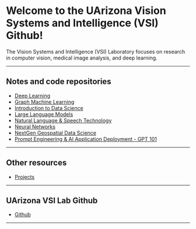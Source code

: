
# Welcome to the UArizona Vision Systems and Intelligence (VSI)  Github!

The Vision Systems and Intelligence (VSI) Laboratory focuses on research in computer vision, medical image analysis, and deep learning.

***
## Notes and code repositories  

* [Deep Learning](https://github.com/ua-datalab/DLWorkshops/wiki)
* [Graph Machine Learning](https://github.com/ua-datalab/GraphML)
* [Introduction to Data Science](https://github.com/ua-datalab/Workshops/wiki)
* [Large Language Models](https://github.com/ua-datalab/LLM-Models/wiki)
* [Natural Language & Speech Technology](https://github.com/ua-datalab/NLP-Speech/wiki)
* [Neural Networks](https://github.com/ua-datalab/NeuralNetworks/wiki)
* [NextGen Geospatial Data Science](https://github.com/ua-datalab/Geospatial_Workshops/wiki)
* [Prompt Engineering & AI Application Deployment - GPT 101](https://ua-data7.github.io/introllms/)

***

## Other resources
* [ Projects](https://sites.google.com/view/eungjoolee/projects)


***

## UArizona VSI Lab Github 

* [Github](https://github.com/vsilab/)
<!-- * [Linkedin](https://www.linkedin.com/company/100483432/admin/feed/posts/) -->
<!-- * [Twitter/X](https://twitter.com/UArizonaDataLab) -->
<!-- * [Facebook Page](https://www.facebook.com/profile.php?id=61556132138807) -->
<!-- * Workshop videorecordings [YouTube Channel](https://www.youtube.com/@UArizonaDataLab)
* Questions / Contact Us: UA Data Science Slack (uadatascience.slack.com) `#datalab-chatter` -->


<!-- Please visit the UArizona [**Data Science Institute Events Calendar**](https://www.datascience.arizona.edu/calendar) for more detailed information. -->


***



<!-- |  | Sponsor organizations | |
| :--: | :--: | :--: |
| [![Data Science Institute](https://datascience.arizona.edu/sites/default/files/Data%20Science%20Institute_Webheader%20%281%29.svg){width="600"}](https://datascience.arizona.edu) | [![CyVerse](https://cyverse.org/sites/default/files/cyverse_logo_1_0.png){width="300"}](https://cyverse.org/) | [![Institute for Computation and Data-Enabled Insight](https://datainsight.arizona.edu/sites/default/files/institute-for-comp-data-enabled-insight_web_0.svg){width="600"}](https://datainsight.arizona.edu/) | -->
